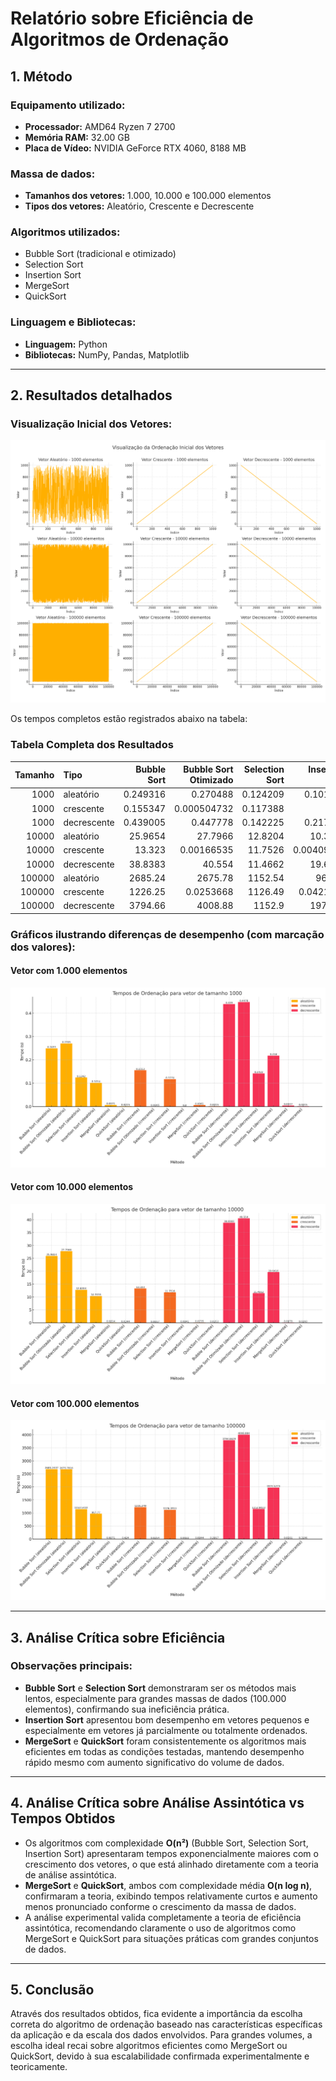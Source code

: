 # Relatório sobre Eficiência de Algoritmos de Ordenação

## 1. Método

### Equipamento utilizado:
- **Processador:** AMD64 Ryzen 7 2700
- **Memória RAM:** 32.00 GB
- **Placa de Vídeo:** NVIDIA GeForce RTX 4060, 8188 MB

### Massa de dados:
- **Tamanhos dos vetores:** 1.000, 10.000 e 100.000 elementos
- **Tipos dos vetores:** Aleatório, Crescente e Decrescente

### Algoritmos utilizados:
- Bubble Sort (tradicional e otimizado)
- Selection Sort
- Insertion Sort
- MergeSort
- QuickSort

### Linguagem e Bibliotecas:
- **Linguagem:** Python
- **Bibliotecas:** NumPy, Pandas, Matplotlib

---

## 2. Resultados detalhados

### Visualização Inicial dos Vetores:

![Vetores](/img/vetores_ordem_grafico.png)

Os tempos completos estão registrados abaixo na tabela:

### Tabela Completa dos Resultados

|   Tamanho | Tipo        |   Bubble Sort |   Bubble Sort Otimizado |   Selection Sort |   Insertion Sort |   MergeSort |   QuickSort |
|----------:|:------------|--------------:|------------------------:|-----------------:|-----------------:|------------:|------------:|
|      1000 | aleatório   |      0.249316 |             0.270488    |         0.124209 |       0.101423   |  0.00709534 |  0.00151134 |
|      1000 | crescente   |      0.155347 |             0.000504732 |         0.117388 |       0          |  0.00614738 |  0.00151515 |
|      1000 | decrescente |      0.439005 |             0.447778    |         0.142225 |       0.217992   |  0.00473094 |  0.00151944 |
|     10000 | aleatório   |     25.9654   |            27.7966      |        12.8204   |      10.3539     |  0.0814061  |  0.0344474  |
|     10000 | crescente   |     13.323    |             0.00166535  |        11.7526   |       0.00409436 |  0.0734565  |  0.0353377  |
|     10000 | decrescente |     38.8383   |            40.554       |        11.4662   |      19.6416     |  0.0679412  |  0.0292578  |
|    100000 | aleatório   |   2685.24     |          2675.78        |      1152.54     |     967.77       |  0.907064   |  0.424003   |
|    100000 | crescente   |   1226.25     |             0.0253668   |      1126.49     |       0.0421722  |  0.804406   |  0.291706   |
|    100000 | decrescente |   3794.66     |          4008.88        |      1152.9      |    1974.53       |  0.85815    |  0.319554   |

### Gráficos ilustrando diferenças de desempenho (com marcação dos valores):

#### Vetor com 1.000 elementos
![Tamanho 1000](/img/grafico_tamanho_1000_marcado.png)

#### Vetor com 10.000 elementos
![Tamanho 10000](/img/grafico_tamanho_10000_marcado.png)

#### Vetor com 100.000 elementos
![Tamanho 100000](/img/grafico_tamanho_100000_marcado.png)

---

## 3. Análise Crítica sobre Eficiência

### Observações principais:
- **Bubble Sort** e **Selection Sort** demonstraram ser os métodos mais lentos, especialmente para grandes massas de dados (100.000 elementos), confirmando sua ineficiência prática.
- **Insertion Sort** apresentou bom desempenho em vetores pequenos e especialmente em vetores já parcialmente ou totalmente ordenados.
- **MergeSort** e **QuickSort** foram consistentemente os algoritmos mais eficientes em todas as condições testadas, mantendo desempenho rápido mesmo com aumento significativo do volume de dados.

---

## 4. Análise Crítica sobre Análise Assintótica vs Tempos Obtidos

- Os algoritmos com complexidade **O(n²)** (Bubble Sort, Selection Sort, Insertion Sort) apresentaram tempos exponencialmente maiores com o crescimento dos vetores, o que está alinhado diretamente com a teoria de análise assintótica.
- **MergeSort** e **QuickSort**, ambos com complexidade média **O(n log n)**, confirmaram a teoria, exibindo tempos relativamente curtos e aumento menos pronunciado conforme o crescimento da massa de dados.
- A análise experimental valida completamente a teoria de eficiência assintótica, recomendando claramente o uso de algoritmos como MergeSort e QuickSort para situações práticas com grandes conjuntos de dados.

---

## 5. Conclusão

Através dos resultados obtidos, fica evidente a importância da escolha correta do algoritmo de ordenação baseado nas características específicas da aplicação e da escala dos dados envolvidos. Para grandes volumes, a escolha ideal recai sobre algoritmos eficientes como MergeSort ou QuickSort, devido à sua escalabilidade confirmada experimentalmente e teoricamente.

